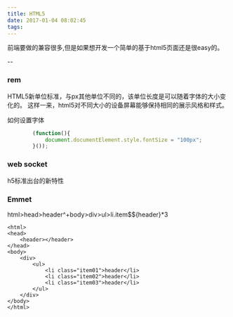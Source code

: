 ```yaml
---
title: HTML5
date: 2017-01-04 08:02:45
tags:
---
```


前端要做的兼容很多,但是如果想开发一个简单的基于html5页面还是很easy的。

--

###  rem
HTML5新单位标准，与px其他单位不同的，该单位长度是可以随着字体的大小变化的。
这样一来，html5对不同大小的设备屏幕能够保持相同的展示风格和样式。

如何设置字体
```js
    	(function(){
    		document.documentElement.style.fontSize = "100px";
    	}());
```

### web socket
h5标准出台的新特性

### Emmet

html>head>header^+body>div>ul>li.item$${header}*3

```
<html>
<head>
    <header></header>
</head>
<body>
    <div>
        <ul>
            <li class="item01">header</li>
            <li class="item02">header</li>
            <li class="item03">header</li>
        </ul>
    </div>
</body>
</html>
```


